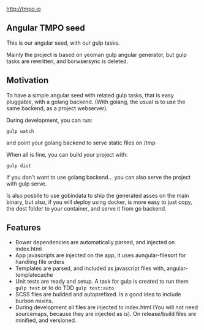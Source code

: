 
http://tmpo.io

## Angular TMPO seed

This is our angular seed, with our gulp tasks.

Mainly the project is based on yeoman gulp angular generator, but gulp tasks
are rewritten, and borwsersync is deleted.


## Motivation

To have a simple angular seed with related gulp tasks, that is easy pluggable, 
with a golang backend. (With golang, the usual is to use the same backend, as
a project webserver).

During development, you can run:

```gulp watch```

and point your golang backend to serve static files on /tmp

When all is fine, you can build your project with:

```gulp dist```

If you don't want to use  golang backend... you can also serve the project
with gulp serve.


Is also posbile to use gobindata to ship the generated asses on the main binary, 
but also, if you will deploy using docker, is more easy to just copy, the 
dest folder to your container, and serve it from go backend.

## Features

- Bower dependencies are automatically parsed, and injected on index.html
- App javascripts are injected on the app, it uses aungular-filesort for
  handling file orders
- Templates are parsed, and included as javascript files with, 
	angular-templatecache
- Unit tests are ready and setup. A task for gulp is created to run them 
``` gulp test ``` or to do TDD ```gulp test:auto```
- SCSS files are builded and autoprefixed. Is a good idea to include burbon mixins.
- During development all files are injected to index.html (You will not need sourcemaps, because they are injected as is). On release/build files are minified, and versioned.



